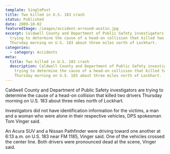 ```yaml
---
template: SinglePost
title: Two killed in U.S. 183 crash
status: Published
date: 2009-10-02
featuredImage: /images/accident-arround-austin.jpg
excerpt: Caldwell County and Department of Public Safety investigators are
  trying to determine the cause of a head-on collision that killed two drivers
  Thursday morning on U.S. 183 about three miles north of Lockhart.
categories:
  - category: Accidents
meta:
  title: Two killed in U.S. 183 crash
  description: Caldwell County and Department of Public Safety investigators are
    trying to determine the cause of a head-on collision that killed two drivers
    Thursday morning on U.S. 183 about three miles north of Lockhart.
---
```

<!--StartFragment-->

Caldwell County and Department of Public Safety investigators are trying to determine the cause of a head-on collision that killed two drivers Thursday morning on U.S. 183 about three miles north of Lockhart.

Investigators did not have identification information for the victims, a man and a woman who were alone in their respective vehicles, DPS spokesman Tom Vinger said.

An Acura SUV and a Nissan Pathfinder were driving toward one another at 6:13 a.m. on U.S. 183 near FM 1185, Vinger said. One of the vehicles crossed the center line. Both drivers were pronounced dead at the scene, Vinger said.

<!--EndFragment-->